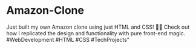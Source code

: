 # Amazon-Clone
Just built my own Amazon clone using just HTML and CSS! 🛒✨ Check out how I replicated the design and functionality with pure front-end magic. #WebDevelopment #HTML #CSS #TechProjects"
